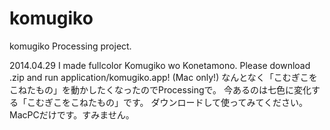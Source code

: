 komugiko
========

komugiko Processing project.

2014.04.29
I made fullcolor Komugiko wo Konetamono.
Please download .zip and run application/komugiko.app!
(Mac only!)
なんとなく「こむぎこをこねたもの」を動かしたくなったのでProcessingで。
今あるのは七色に変化する「こむぎこをこねたもの」です。
ダウンロードして使ってみてください。MacPCだけです。すみません。
